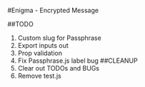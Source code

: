 #Enigma - Encrypted Message

##TODO
1. Custom slug for Passphrase
2. Export inputs out
3. Prop validation
4. Fix Passphrase.js label bug
##CLEANUP
1. Clear out TODOs and BUGs
2. Remove test.js
